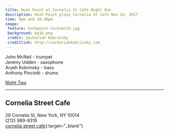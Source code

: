 ```yaml
---
title: Hush Point at Cornelia St Cafe Night One
description: Hush Point plays Cornelia St Cafe Nov 24, 2017
time: 9pm and 10:30pm
image: 
 feature: hushpoint-locksmith.jpg
 background: bg10.png
 credit: Zachariah Kobrinsky
 creditlink: http://zachariahkobrinsky.com
---
```

John McNeil - trumpet  
Jeremy Udden - saxophone  
Aryeh Kobrinsky - bass  
Anthony Pinciotti - drums

[Night Two](/concerts/2016/11/26/hush-point)

***

## Cornelia Street Cafe  
29 Cornelia St, New York, NY 10014  
(212) 989-9319  
[cornelia street cafe](http://corneliastreetcafe.com/downstairs/performances.asp){:target="_blank"}